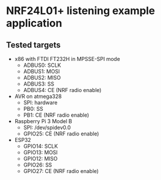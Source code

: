 # NRF24L01+ listening example application

## Tested targets

* x86 with FTDI FT232H in MPSSE-SPI mode
    * ADBUS0: SCLK
    * ADBUS1: MOSI
    * ADBUS2: MISO
    * ADBUS3: SS
    * ADBUS4: CE (NRF radio enable)
* AVR on atmega328
    * SPI: hardware
    * PB0: SS
    * PB1: CE (NRF radio enable)
* Raspberry Pi 3 Model B
    * SPI: /dev/spidev0.0
    * GPIO25: CE (NRF radio enable)
* ESP32
    * GPIO14: SCLK
    * GPIO13: MOSI
    * GPIO12: MISO
    * GPIO26: SS
    * GPIO27: CE (NRF radio enable)
